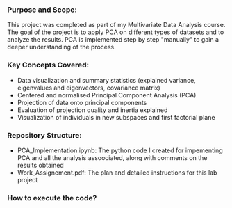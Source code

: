 
### Purpose and Scope:
This project was completed as part of my Multivariate Data Analysis course. The goal of the project is to apply PCA on different types of datasets and to analyze the results. PCA is implemented step by step "manually" to gain a deeper understanding of the process.

### Key Concepts Covered:
- Data visualization and summary statistics (explained variance, eigenvalues and eigenvectors, covariance matrix)
- Centered and normalised Principal Component Analysis (PCA)
- Projection of data onto principal components
- Evaluation of projection quality and inertia explained
- Visualization of individuals in new subspaces and first factorial plane

### Repository Structure:
- PCA_Implementation.ipynb: The python code I created for impementing PCA and all the analysis assoociated, along with comments on the results obtained
- Work_Assignement.pdf: The plan and detailed instructions for this lab project

### How to execute the code?
